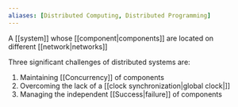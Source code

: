 ```yaml
---
aliases: [Distributed Computing, Distributed Programming]
---
```


A [[system]] whose [[component|components]] are located on different [[network|networks]]

Three significant challenges of distributed systems are:

1. Maintaining [[Concurrency]] of components
2. Overcoming the lack of a [[clock synchronization|global clock|]]
3. Managing the independent [[Success|failure]] of components
